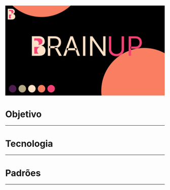 ![Main preview](doc/main_profile_preview.png)

# Objetivo
------------------
# Tecnologia
------------------
# Padrões
------------------